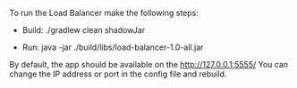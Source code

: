To run the Load Balancer make the following steps:

- Build: ./gradlew clean shadowJar

- Run: java -jar ./build/libs/load-balancer-1.0-all.jar


By default, the app should be available on the http://127.0.0.1:5555/
You can change the IP address or port in the config file and rebuild.